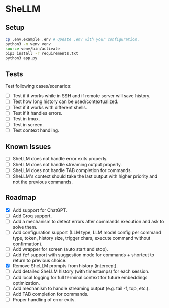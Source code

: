 # SheLLM

## Setup

```bash
cp .env.example .env # Update .env with your configuration.
python3 -m venv venv
source venv/bin/activate
pip3 install -r requirements.txt
python3 app.py
```

## Tests

Test following cases/scenarios:

- [ ] Test if it works while in SSH and if remote server will save history.
- [ ] Test how long history can be used/contextualized.
- [ ] Test if it works with different shells.
- [ ] Test if it handles errors.
- [ ] Test in tmux.
- [ ] Test in screen.
- [ ] Test context handling.

## Known Issues

- [ ] SheLLM does not handle error exits properly.
- [ ] SheLLM does not handle streaming output properly.
- [ ] SheLLM does not handle TAB completion for commands.
- [ ] SheLLM's context should take the last output with higher priority and not the previous commands.

## Roadmap

- [x] Add support for ChatGPT.
- [ ] Add Groq support.
- [ ] Add a mechanism to detect errors after commands execution and ask to solve them.
- [ ] Add configuration support (LLM type, LLM model config per command type, token, history size, trigger chars, execute command without confirmation).
- [ ] Add wrapper for screen (auto start and stop).
- [ ] Add `fzf` support with suggestion mode for commands + shortcut to return to previous choice.
- [x] Remove SheLLM prompts from history (intercept).
- [ ] Add detailed SheLLM history (with timestamps) for each session.
- [ ] Add local logging for full terminal context for future embeddings optimization.
- [ ] Add mechanism to handle streaming output (e.g. tail -f, top, etc.).
- [ ] Add TAB completion for commands.
- [ ] Proper handling of error exits.
